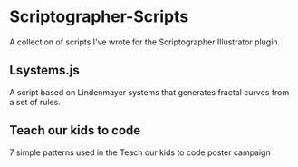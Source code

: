 # Scriptographer-Scripts

A collection of scripts I've wrote for the Scriptographer Illustrator plugin.


## Lsystems.js

A script based on Lindenmayer systems that generates fractal curves from a set of rules.

## Teach our kids to code

7 simple patterns used in the Teach our kids to code poster campaign
